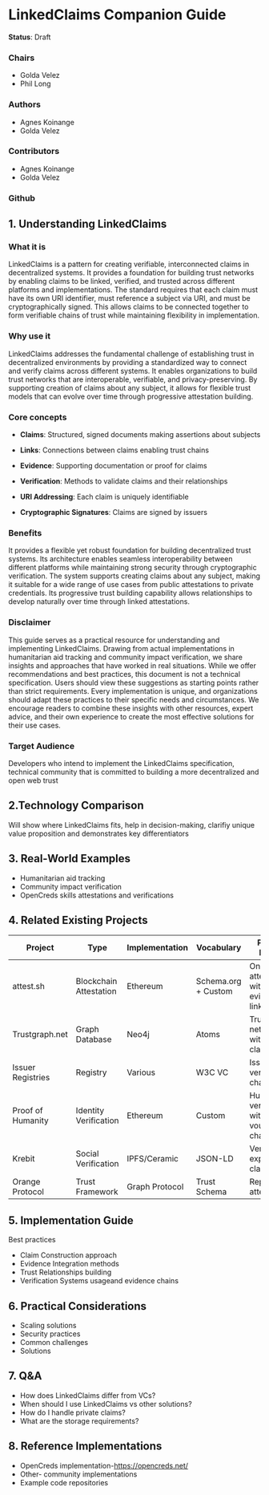 # LinkedClaims Companion Guide

**Status**: Draft

### Chairs
- Golda Velez
- Phil Long

### Authors
- Agnes Koinange
- Golda Velez

### Contributors
- Agnes Koinange
- Golda Velez
  
### Github


## 1. Understanding LinkedClaims
### What it is
 LinkedClaims is a pattern for creating verifiable, interconnected claims in decentralized systems. It provides a foundation for building trust networks by enabling claims to be linked, verified, and trusted across different platforms and implementations. The standard requires that each claim must have its own URI identifier, must reference a subject via URI, and must be cryptographically signed. This allows claims to be connected together to form verifiable chains of trust while maintaining flexibility in implementation.
 
### Why use it
 LinkedClaims addresses the fundamental challenge of establishing trust in decentralized environments by providing a standardized way to connect and verify claims across different systems. It enables organizations to build trust networks that are interoperable, verifiable, and privacy-preserving. By supporting creation of claims about any subject, it allows for flexible trust models that can evolve over time through progressive attestation building.

### Core concepts
- **Claims**: Structured, signed documents making assertions about subjects

- **Links**: Connections between claims enabling trust chains

- **Evidence**: Supporting documentation or proof for claims

- **Verification**: Methods to validate claims and their relationships

- **URI Addressing**: Each claim is uniquely identifiable

- **Cryptographic Signatures**: Claims are signed by issuers

### Benefits
 It provides a flexible yet robust foundation for building decentralized trust systems. Its architecture enables seamless interoperability between different platforms while maintaining strong security through cryptographic verification. The system supports creating claims about any subject, making it suitable for a wide range of use cases from public attestations to private credentials. Its progressive trust building capability allows relationships to develop naturally over time through linked attestations.

### Disclaimer
  This guide serves as a practical resource for understanding and implementing LinkedClaims. Drawing from actual implementations in humanitarian aid tracking and community impact verification, we share insights and approaches that have worked in real situations.
While we offer recommendations and best practices, this document is not a technical specification. Users should view these suggestions as starting points rather than strict requirements. Every implementation is unique, and organizations should adapt these practices to their specific needs and circumstances.
We encourage readers to combine these insights with other resources, expert advice, and their own experience to create the most effective solutions for their use cases.


### Target Audience 
Developers who intend to implement the LinkedClaims specification, technical community that is committed to building a more decentralized and open web trust

## 2.Technology Comparison
Will show where LinkedClaims fits, help in decision-making, clarifiy unique value proposition and demonstrates key differentiators


## 3.  Real-World Examples
- Humanitarian aid tracking
- Community impact verification
- OpenCreds skills attestations and verifications

## 4. Related Existing Projects

| Project | Type | Implementation | Vocabulary | Pattern Match | Links |
|---------|------|----------------|------------|---------------|---------------------|
| attest.sh | Blockchain Attestation | Ethereum | Schema.org + Custom | On-chain attestations with evidence linking |  |
| Trustgraph.net | Graph Database | Neo4j | Atoms | Trust network with linked claims | [Trustgraph.net](https://trustgraph.net/) |
| Issuer Registries | Registry | Various | W3C VC | Issuer verification chains | [Issuer Registries](https://credentialengine.org/resources/issuer-registries-establishing-trust-privacy-and-efficiency-in-verifying-credential-issuers/) |
| Proof of Humanity | Identity Verification | Ethereum | Custom | Human verification with vouching chains | [PoH](https://proofofhumanity.id) |
| Krebit | Social Verification | IPFS/Ceramic | JSON-LD | Verifiable experience claims | [Krebit](https://krebit.id/) |
| Orange Protocol | Trust Framework | Graph Protocol | Trust Schema | Reputation attestations | [Docs](https://www.orangeprotocol.io/) |


## 5. Implementation Guide
Best practices
- Claim Construction approach
- Evidence Integration methods
- Trust Relationships building
- Verification Systems usageand evidence chains


## 6. Practical Considerations
- Scaling solutions 
- Security practices 
- Common challenges 
- Solutions 


## 7. Q&A
- How does LinkedClaims differ from VCs?
- When should I use LinkedClaims vs other solutions?
- How do I handle private claims?
- What are the storage requirements?


## 8. Reference Implementations
- OpenCreds implementation-https://opencreds.net/
- Other- community implementations
- Example code repositories
